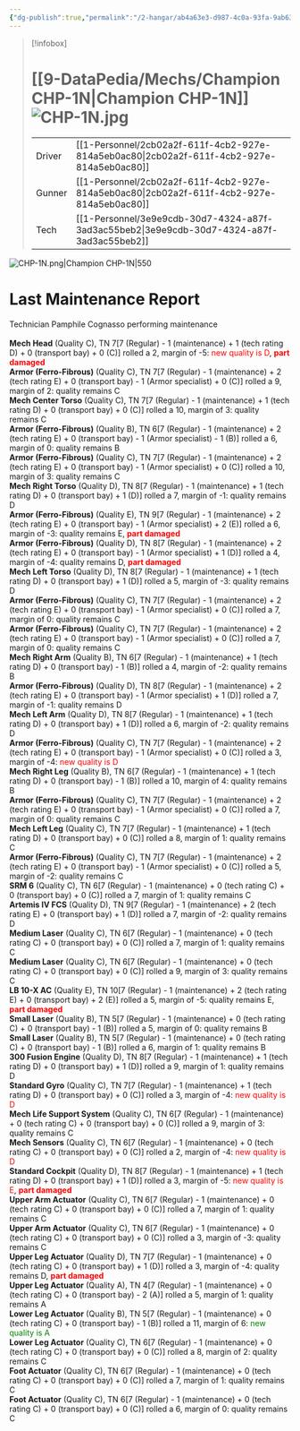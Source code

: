 ```yaml
---
{"dg-publish":true,"permalink":"/2-hangar/ab4a63e3-d987-4c0a-93fa-9ab63a0aed31/"}
---
```


> [!infobox]
> # [[9-DataPedia/Mechs/Champion CHP-1N\|Champion CHP-1N]] ![CHP-1N.jpg](/img/user/z_Assets/Mechs/CHP-1N.jpg)
> | | |
> | - | - |
> | Driver | [[1-Personnel/2cb02a2f-611f-4cb2-927e-814a5eb0ac80\|2cb02a2f-611f-4cb2-927e-814a5eb0ac80]] |
> | Gunner | [[1-Personnel/2cb02a2f-611f-4cb2-927e-814a5eb0ac80\|2cb02a2f-611f-4cb2-927e-814a5eb0ac80]] |
> | Tech | [[1-Personnel/3e9e9cdb-30d7-4324-a87f-3ad3ac55beb2\|3e9e9cdb-30d7-4324-a87f-3ad3ac55beb2]] |

![CHP-1N.png|Champion CHP-1N|550](/img/user/z_Assets/Mech%20Sheets/CHP-1N.png)
# Last Maintenance Report
<emph>Technician Pamphile Cognasso performing maintenance</emph><br><br><b>Mech Head</b> (Quality C), TN 7[7 (Regular) - 1 (maintenance) + 1 (tech rating D) + 0 (transport bay) + 0 (C)] rolled a 2, margin of -5: <font color='red'>new quality is D</font>, <font color='red'><b>part damaged</b></font><br><b>Armor (Ferro-Fibrous)</b> (Quality C), TN 7[7 (Regular) - 1 (maintenance) + 2 (tech rating E) + 0 (transport bay) - 1 (Armor specialist) + 0 (C)] rolled a 9, margin of 2: quality remains C<br><b>Mech Center Torso</b> (Quality C), TN 7[7 (Regular) - 1 (maintenance) + 1 (tech rating D) + 0 (transport bay) + 0 (C)] rolled a 10, margin of 3: quality remains C<br><b>Armor (Ferro-Fibrous)</b> (Quality B), TN 6[7 (Regular) - 1 (maintenance) + 2 (tech rating E) + 0 (transport bay) - 1 (Armor specialist) - 1 (B)] rolled a 6, margin of 0: quality remains B<br><b>Armor (Ferro-Fibrous)</b> (Quality C), TN 7[7 (Regular) - 1 (maintenance) + 2 (tech rating E) + 0 (transport bay) - 1 (Armor specialist) + 0 (C)] rolled a 10, margin of 3: quality remains C<br><b>Mech Right Torso</b> (Quality D), TN 8[7 (Regular) - 1 (maintenance) + 1 (tech rating D) + 0 (transport bay) + 1 (D)] rolled a 7, margin of -1: quality remains D<br><b>Armor (Ferro-Fibrous)</b> (Quality E), TN 9[7 (Regular) - 1 (maintenance) + 2 (tech rating E) + 0 (transport bay) - 1 (Armor specialist) + 2 (E)] rolled a 6, margin of -3: quality remains E, <font color='red'><b>part damaged</b></font><br><b>Armor (Ferro-Fibrous)</b> (Quality D), TN 8[7 (Regular) - 1 (maintenance) + 2 (tech rating E) + 0 (transport bay) - 1 (Armor specialist) + 1 (D)] rolled a 4, margin of -4: quality remains D, <font color='red'><b>part damaged</b></font><br><b>Mech Left Torso</b> (Quality D), TN 8[7 (Regular) - 1 (maintenance) + 1 (tech rating D) + 0 (transport bay) + 1 (D)] rolled a 5, margin of -3: quality remains D<br><b>Armor (Ferro-Fibrous)</b> (Quality C), TN 7[7 (Regular) - 1 (maintenance) + 2 (tech rating E) + 0 (transport bay) - 1 (Armor specialist) + 0 (C)] rolled a 7, margin of 0: quality remains C<br><b>Armor (Ferro-Fibrous)</b> (Quality C), TN 7[7 (Regular) - 1 (maintenance) + 2 (tech rating E) + 0 (transport bay) - 1 (Armor specialist) + 0 (C)] rolled a 7, margin of 0: quality remains C<br><b>Mech Right Arm</b> (Quality B), TN 6[7 (Regular) - 1 (maintenance) + 1 (tech rating D) + 0 (transport bay) - 1 (B)] rolled a 4, margin of -2: quality remains B<br><b>Armor (Ferro-Fibrous)</b> (Quality D), TN 8[7 (Regular) - 1 (maintenance) + 2 (tech rating E) + 0 (transport bay) - 1 (Armor specialist) + 1 (D)] rolled a 7, margin of -1: quality remains D<br><b>Mech Left Arm</b> (Quality D), TN 8[7 (Regular) - 1 (maintenance) + 1 (tech rating D) + 0 (transport bay) + 1 (D)] rolled a 6, margin of -2: quality remains D<br><b>Armor (Ferro-Fibrous)</b> (Quality C), TN 7[7 (Regular) - 1 (maintenance) + 2 (tech rating E) + 0 (transport bay) - 1 (Armor specialist) + 0 (C)] rolled a 3, margin of -4: <font color='red'>new quality is D</font><br><b>Mech Right Leg</b> (Quality B), TN 6[7 (Regular) - 1 (maintenance) + 1 (tech rating D) + 0 (transport bay) - 1 (B)] rolled a 10, margin of 4: quality remains B<br><b>Armor (Ferro-Fibrous)</b> (Quality C), TN 7[7 (Regular) - 1 (maintenance) + 2 (tech rating E) + 0 (transport bay) - 1 (Armor specialist) + 0 (C)] rolled a 7, margin of 0: quality remains C<br><b>Mech Left Leg</b> (Quality C), TN 7[7 (Regular) - 1 (maintenance) + 1 (tech rating D) + 0 (transport bay) + 0 (C)] rolled a 8, margin of 1: quality remains C<br><b>Armor (Ferro-Fibrous)</b> (Quality C), TN 7[7 (Regular) - 1 (maintenance) + 2 (tech rating E) + 0 (transport bay) - 1 (Armor specialist) + 0 (C)] rolled a 5, margin of -2: quality remains C<br><b>SRM 6</b> (Quality C), TN 6[7 (Regular) - 1 (maintenance) + 0 (tech rating C) + 0 (transport bay) + 0 (C)] rolled a 7, margin of 1: quality remains C<br><b>Artemis IV FCS</b> (Quality D), TN 9[7 (Regular) - 1 (maintenance) + 2 (tech rating E) + 0 (transport bay) + 1 (D)] rolled a 7, margin of -2: quality remains D<br><b>Medium Laser</b> (Quality C), TN 6[7 (Regular) - 1 (maintenance) + 0 (tech rating C) + 0 (transport bay) + 0 (C)] rolled a 7, margin of 1: quality remains C<br><b>Medium Laser</b> (Quality C), TN 6[7 (Regular) - 1 (maintenance) + 0 (tech rating C) + 0 (transport bay) + 0 (C)] rolled a 9, margin of 3: quality remains C<br><b>LB 10-X AC</b> (Quality E), TN 10[7 (Regular) - 1 (maintenance) + 2 (tech rating E) + 0 (transport bay) + 2 (E)] rolled a 5, margin of -5: quality remains E, <font color='red'><b>part damaged</b></font><br><b>Small Laser</b> (Quality B), TN 5[7 (Regular) - 1 (maintenance) + 0 (tech rating C) + 0 (transport bay) - 1 (B)] rolled a 5, margin of 0: quality remains B<br><b>Small Laser</b> (Quality B), TN 5[7 (Regular) - 1 (maintenance) + 0 (tech rating C) + 0 (transport bay) - 1 (B)] rolled a 6, margin of 1: quality remains B<br><b>300 Fusion Engine</b> (Quality D), TN 8[7 (Regular) - 1 (maintenance) + 1 (tech rating D) + 0 (transport bay) + 1 (D)] rolled a 9, margin of 1: quality remains D<br><b>Standard Gyro</b> (Quality C), TN 7[7 (Regular) - 1 (maintenance) + 1 (tech rating D) + 0 (transport bay) + 0 (C)] rolled a 3, margin of -4: <font color='red'>new quality is D</font><br><b>Mech Life Support System</b> (Quality C), TN 6[7 (Regular) - 1 (maintenance) + 0 (tech rating C) + 0 (transport bay) + 0 (C)] rolled a 9, margin of 3: quality remains C<br><b>Mech Sensors</b> (Quality C), TN 6[7 (Regular) - 1 (maintenance) + 0 (tech rating C) + 0 (transport bay) + 0 (C)] rolled a 2, margin of -4: <font color='red'>new quality is D</font><br><b>Standard Cockpit</b> (Quality D), TN 8[7 (Regular) - 1 (maintenance) + 1 (tech rating D) + 0 (transport bay) + 1 (D)] rolled a 3, margin of -5: <font color='red'>new quality is E</font>, <font color='red'><b>part damaged</b></font><br><b>Upper Arm Actuator</b> (Quality C), TN 6[7 (Regular) - 1 (maintenance) + 0 (tech rating C) + 0 (transport bay) + 0 (C)] rolled a 7, margin of 1: quality remains C<br><b>Upper Arm Actuator</b> (Quality C), TN 6[7 (Regular) - 1 (maintenance) + 0 (tech rating C) + 0 (transport bay) + 0 (C)] rolled a 3, margin of -3: quality remains C<br><b>Upper Leg Actuator</b> (Quality D), TN 7[7 (Regular) - 1 (maintenance) + 0 (tech rating C) + 0 (transport bay) + 1 (D)] rolled a 3, margin of -4: quality remains D, <font color='red'><b>part damaged</b></font><br><b>Upper Leg Actuator</b> (Quality A), TN 4[7 (Regular) - 1 (maintenance) + 0 (tech rating C) + 0 (transport bay) - 2 (A)] rolled a 5, margin of 1: quality remains A<br><b>Lower Leg Actuator</b> (Quality B), TN 5[7 (Regular) - 1 (maintenance) + 0 (tech rating C) + 0 (transport bay) - 1 (B)] rolled a 11, margin of 6: <font color='green'>new quality is A</font><br><b>Lower Leg Actuator</b> (Quality C), TN 6[7 (Regular) - 1 (maintenance) + 0 (tech rating C) + 0 (transport bay) + 0 (C)] rolled a 8, margin of 2: quality remains C<br><b>Foot Actuator</b> (Quality C), TN 6[7 (Regular) - 1 (maintenance) + 0 (tech rating C) + 0 (transport bay) + 0 (C)] rolled a 7, margin of 1: quality remains C<br><b>Foot Actuator</b> (Quality C), TN 6[7 (Regular) - 1 (maintenance) + 0 (tech rating C) + 0 (transport bay) + 0 (C)] rolled a 6, margin of 0: quality remains C<br>
